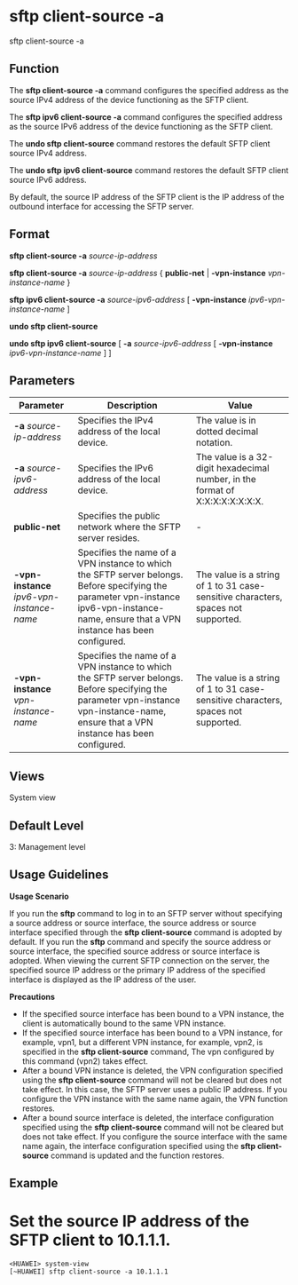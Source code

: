sftp client-source -a
=====================

sftp client-source -a

Function
--------



The **sftp client-source -a** command configures the specified address as the source IPv4 address of the device functioning as the SFTP client.

The **sftp ipv6 client-source -a** command configures the specified address as the source IPv6 address of the device functioning as the SFTP client.

The **undo sftp client-source** command restores the default SFTP client source IPv4 address.

The **undo sftp ipv6 client-source** command restores the default SFTP client source IPv6 address.



By default, the source IP address of the SFTP client is the IP address of the outbound interface for accessing the SFTP server.


Format
------

**sftp client-source -a** *source-ip-address*

**sftp client-source -a** *source-ip-address* { **public-net** | **-vpn-instance** *vpn-instance-name* }

**sftp ipv6 client-source -a** *source-ipv6-address* [ **-vpn-instance** *ipv6-vpn-instance-name* ]

**undo sftp client-source**

**undo sftp ipv6 client-source** [ **-a** *source-ipv6-address* [ **-vpn-instance** *ipv6-vpn-instance-name* ] ]


Parameters
----------

| Parameter | Description | Value |
| --- | --- | --- |
| **-a** *source-ip-address* | Specifies the IPv4 address of the local device. | The value is in dotted decimal notation. |
| **-a** *source-ipv6-address* | Specifies the IPv6 address of the local device. | The value is a 32-digit hexadecimal number, in the format of X:X:X:X:X:X:X:X. |
| **public-net** | Specifies the public network where the SFTP server resides. | - |
| **-vpn-instance** *ipv6-vpn-instance-name* | Specifies the name of a VPN instance to which the SFTP server belongs.  Before specifying the parameter vpn-instance ipv6-vpn-instance-name, ensure that a VPN instance has been configured. | The value is a string of 1 to 31 case-sensitive characters, spaces not supported. |
| **-vpn-instance** *vpn-instance-name* | Specifies the name of a VPN instance to which the SFTP server belongs.  Before specifying the parameter vpn-instance vpn-instance-name, ensure that a VPN instance has been configured. | The value is a string of 1 to 31 case-sensitive characters, spaces not supported. |



Views
-----

System view


Default Level
-------------

3: Management level


Usage Guidelines
----------------

**Usage Scenario**

If you run the **sftp** command to log in to an SFTP server without specifying a source address or source interface, the source address or source interface specified through the **sftp client-source** command is adopted by default. If you run the **sftp** command and specify the source address or source interface, the specified source address or source interface is adopted. When viewing the current SFTP connection on the server, the specified source IP address or the primary IP address of the specified interface is displayed as the IP address of the user.

**Precautions**

* If the specified source interface has been bound to a VPN instance, the client is automatically bound to the same VPN instance.
* If the specified source interface has been bound to a VPN instance, for example, vpn1, but a different VPN instance, for example, vpn2, is specified in the **sftp client-source** command, The vpn configured by this command (vpn2) takes effect.
* After a bound VPN instance is deleted, the VPN configuration specified using the **sftp client-source** command will not be cleared but does not take effect. In this case, the SFTP server uses a public IP address. If you configure the VPN instance with the same name again, the VPN function restores.
* After a bound source interface is deleted, the interface configuration specified using the **sftp client-source** command will not be cleared but does not take effect. If you configure the source interface with the same name again, the interface configuration specified using the **sftp client-source** command is updated and the function restores.

Example
-------

# Set the source IP address of the SFTP client to 10.1.1.1.
```
<HUAWEI> system-view
[~HUAWEI] sftp client-source -a 10.1.1.1

```